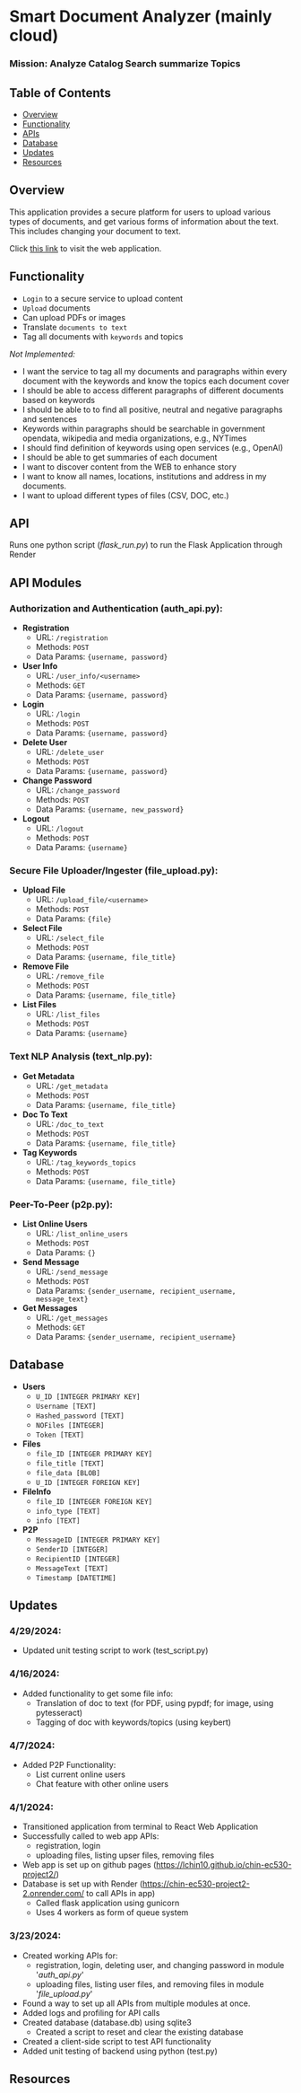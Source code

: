 # Smart Document Analyzer (mainly cloud)

### **Mission:** Analyze Catalog Search summarize Topics

## Table of Contents

- [Overview](#overview)
- [Functionality](#functionality)
- [APIs](#api)
- [Database](#database)
- [Updates](#updates)
- [Resources](#resources)

## Overview

This application provides a secure platform for users to upload various types of documents, and get various forms of information about the text. This includes changing your document to text.

Click [this link](#https://lchin10.github.io/chin-ec530-project2/) to visit the web application.

## Functionality

  - `Login` to a secure service to upload content
  - `Upload` documents
  - Can upload PDFs or images
  - Translate `documents to text`
  - Tag all documents with `keywords` and topics

*Not Implemented:*
  - I want the service to tag all my documents and paragraphs within every document with the keywords and know the topics each document cover
  - I should be able to access different paragraphs of different documents based on keywords
  - I should be able to to find all positive, neutral and negative paragraphs and sentences
  - Keywords within paragraphs should be searchable in government opendata, wikipedia and media organizations, e.g., NYTimes
  - I should find definition of keywords using open services (e.g., OpenAI)
  - I should be able to get summaries of each document
  - I want to discover content from the WEB to enhance story
  - I want to know all names, locations, institutions and address in my documents.
  - I want to upload different types of files (CSV, DOC, etc.)

## API

Runs one python script (*flask_run.py*) to run the Flask Application through Render

## API Modules

### Authorization and Authentication (auth_api.py):

- **Registration**
    - URL: `/registration`
    - Methods: `POST`
    - Data Params: `{username, password}`
- **User Info**
    - URL: `/user_info/<username>`
    - Methods: `GET`
    - Data Params: `{username, password}`
- **Login**
    - URL: `/login`
    - Methods: `POST`
    - Data Params: `{username, password}`
- **Delete User**
    - URL: `/delete_user`
    - Methods: `POST`
    - Data Params: `{username, password}`
- **Change Password**
    - URL: `/change_password`
    - Methods: `POST`
    - Data Params: `{username, new_password}`
- **Logout**
    - URL: `/logout`
    - Methods: `POST`
    - Data Params: `{username}`

### Secure File Uploader/Ingester (file_upload.py):
- **Upload File**
    - URL: `/upload_file/<username>`
    - Methods: `POST`
    - Data Params: `{file}`
- **Select File**
    - URL: `/select_file`
    - Methods: `POST`
    - Data Params: `{username, file_title}`
- **Remove File**
    - URL: `/remove_file`
    - Methods: `POST`
    - Data Params: `{username, file_title}`
- **List Files**
    - URL: `/list_files`
    - Methods: `POST`
    - Data Params: `{username}`

### Text NLP Analysis (text_nlp.py):
- **Get Metadata**
    - URL: `/get_metadata`
    - Methods: `POST`
    - Data Params: `{username, file_title}`
- **Doc To Text**
    - URL: `/doc_to_text`
    - Methods: `POST`
    - Data Params: `{username, file_title}`
- **Tag Keywords**
    - URL: `/tag_keywords_topics`
    - Methods: `POST`
    - Data Params: `{username, file_title}`

### Peer-To-Peer (p2p.py):
- **List Online Users**
    - URL: `/list_online_users`
    - Methods: `POST`
    - Data Params: `{}`
- **Send Message**
    - URL: `/send_message`
    - Methods: `POST`
    - Data Params: `{sender_username, recipient_username, message_text}`
- **Get Messages**
    - URL: `/get_messages`
    - Methods: `GET`
    - Data Params: `{sender_username, recipient_username}`

## Database

- **Users**
    - `U_ID [INTEGER PRIMARY KEY]`
    - `Username [TEXT]`
    - `Hashed_password [TEXT]`
    - `NOFiles [INTEGER]`
    - `Token [TEXT]`
- **Files**
    - `file_ID [INTEGER PRIMARY KEY]`
    - `file_title [TEXT]`
    - `file_data [BLOB]`
    - `U_ID [INTEGER FOREIGN KEY]`
- **FileInfo**
    - `file_ID [INTEGER FOREIGN KEY]`
    - `info_type [TEXT]`
    - `info [TEXT]`
- **P2P**
    - `MessageID [INTEGER PRIMARY KEY]`
    - `SenderID [INTEGER]`
    - `RecipientID [INTEGER]`
    - `MessageText [TEXT]`
    - `Timestamp [DATETIME]`

## Updates

### 4/29/2024:

- Updated unit testing script to work (test_script.py)

### 4/16/2024:

- Added functionality to get some file info:
    - Translation of doc to text (for PDF, using pypdf; for image, using pytesseract)
    - Tagging of doc with keywords/topics (using keybert)

### 4/7/2024:

- Added P2P Functionality:
    - List current online users
    - Chat feature with other online users

### 4/1/2024:

- Transitioned application from terminal to React Web Application
- Successfully called to web app APIs:
    - registration, login
    - uploading files, listing upser files, removing files
- Web app is set up on github pages (https://lchin10.github.io/chin-ec530-project2/)
- Database is set up with Render (https://chin-ec530-project2-2.onrender.com/ to call APIs in app)
    - Called flask application using gunicorn
    - Uses 4 workers as form of queue system

### 3/23/2024:

- Created working APIs for:
    - registration, login, deleting user, and changing password in module '*auth_api.py*'
    - uploading files, listing user files, and removing files in module '*file_upload.py*'
- Found a way to set up all APIs from multiple modules at once.
- Added logs and profiling for API calls
- Created database (database.db) using sqlite3
    - Created a script to reset and clear the existing database
- Created a client-side script to test API functionality
- Added unit testing of backend using python (test.py)

## Resources